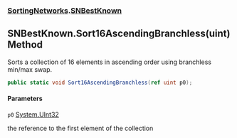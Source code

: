 ### [SortingNetworks](SortingNetworks.md 'SortingNetworks').[SNBestKnown](SortingNetworks.SNBestKnown.md 'SortingNetworks.SNBestKnown')

## SNBestKnown.Sort16AscendingBranchless(uint) Method

Sorts a collection of 16 elements in ascending order using branchless min/max swap.

```csharp
public static void Sort16AscendingBranchless(ref uint p0);
```
#### Parameters

<a name='SortingNetworks.SNBestKnown.Sort16AscendingBranchless(uint).p0'></a>

`p0` [System.UInt32](https://docs.microsoft.com/en-us/dotnet/api/System.UInt32 'System.UInt32')

the reference to the first element of the collection